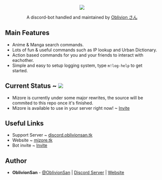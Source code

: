 <p align="center"><a href="https://mizore.tk"><img src="https://i.imgur.com/69SmQVy.png"/></a></p>
<p align="center">A discord-bot handled and maintained by <a href="https://oblivionsan.tk">Oblivion さん</a></p>

## Main Features
  - Anime & Manga search commands.
  - Lots of fun & useful commands such as IP lookup and Urban Dictionary.
  - Action based commands for you and your friends to interact with eachother.
  - Simple and easy to setup logging system, type `m!log-help` to get started.

## Current Status ~ <a href="https://discordbots.org/bot/339112443743698947"><img src="https://discordbots.org/api/widget/status/339112443743698947.svg?noavatar=true"/></a>
- Mizore is currently under some major rewrites, the source will be commited to this repo once it's finished.
- Mizore is available to use in your server right now! ~ [Invite](https://discordapp.com/oauth2/authorize/?permissions=2146958591&scope=bot&client_id=339112443743698947)

## Useful Links
- Support Server ~ [discord.oblivionsan.tk](https://discord.oblivionsan.tk)
- Website ~ [mizore.tk](https://mizore.tk)
- Bot invite ~ [Invite](https://discordapp.com/oauth2/authorize/?permissions=2146958591&scope=bot&client_id=339112443743698947)

## Author
- **OblivionSan** - [@OblivionSan](https://twitter.com/OblivionSan) | [Discord Server](https://discord.gg/kxNeGRC) | [Website](https://oblivionsan.tk)

